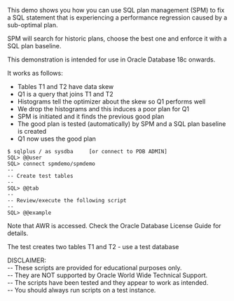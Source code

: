 This demo shows you how you can use SQL plan management (SPM) to fix a SQL statement that is experiencing a performance regression caused by a sub-optimal plan.

SPM will search for historic plans, choose the best one and enforce it with a SQL plan baseline.

This demonstration is intended for use in Oracle Database 18c onwards.

It works as follows:

- Tables T1 and T2 have data skew
- Q1 is a query that joins T1 and T2
- Histograms tell the optimizer about the skew so Q1 performs well
- We drop the histograms and this induces a poor plan for Q1
- SPM is initiated and it finds the previous good plan
- The good plan is tested (automatically) by SPM and a SQL plan baseline is created
- Q1 now uses the good plan

```
$ sqlplus / as sysdba     [or connect to PDB ADMIN]
SQL> @@user
SQL> connect spmdemo/spmdemo
-- 
-- Create test tables
-- 
SQL> @@tab
--
-- Review/execute the following script
--
SQL> @@example
```

Note that AWR is accessed. Check the Oracle Database License Guide for details.

The test creates two tables T1 and T2 - use a test database

DISCLAIMER:
   <br/>-- These scripts are provided for educational purposes only.
   <br/>-- They are NOT supported by Oracle World Wide Technical Support.
   <br/>-- The scripts have been tested and they appear to work as intended.
   <br/>-- You should always run scripts on a test instance.


